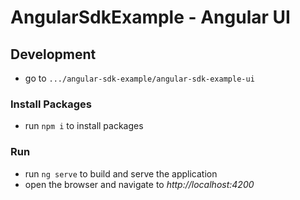 # AngularSdkExample - Angular UI

## Development
- go to `.../angular-sdk-example/angular-sdk-example-ui`

### Install Packages
- run `npm i` to install packages

### Run
- run `ng serve` to build and serve the application
- open the browser and navigate to *http://localhost:4200*
